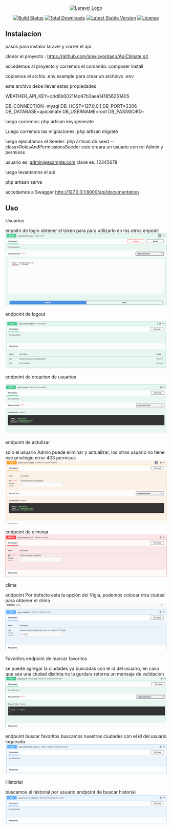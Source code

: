 <p align="center"><a href="https://laravel.com" target="_blank"><img src="https://raw.githubusercontent.com/laravel/art/master/logo-lockup/5%20SVG/2%20CMYK/1%20Full%20Color/laravel-logolockup-cmyk-red.svg" width="400" alt="Laravel Logo"></a></p>

<p align="center">
<a href="https://github.com/laravel/framework/actions"><img src="https://github.com/laravel/framework/workflows/tests/badge.svg" alt="Build Status"></a>
<a href="https://packagist.org/packages/laravel/framework"><img src="https://img.shields.io/packagist/dt/laravel/framework" alt="Total Downloads"></a>
<a href="https://packagist.org/packages/laravel/framework"><img src="https://img.shields.io/packagist/v/laravel/framework" alt="Latest Stable Version"></a>
<a href="https://packagist.org/packages/laravel/framework"><img src="https://img.shields.io/packagist/l/laravel/framework" alt="License"></a>
</p>

## Instalacion

pasos para instalar laravel y correr el api

clonar el proyecto : https://github.com/alexisyordano/ApiClimate.git

accedemos al proyecto y corremos el comando: composer install

copiamos el archio .env.example para crear un archiovo .env

este archivo debe llevar estas propiedades

WEATHER_API_KEY=c4d6b0021f4d47b3aea141856251405

DB_CONNECTION=mysql
DB_HOST=127.0.0.1
DB_PORT=3306
DB_DATABASE=apiclimate
DB_USERNAME=root
DB_PASSWORD=

luego corremos: php artisan key:generate

Luego corremos las migraciones: php artisan migrate

luego ejecutamos el Seeder: php artisan db:seed --class=RolesAndPermissionsSeeder
esto creara un usuario con rol Admin y permisos

usuario es: admin@example.com
clave es: 12345678

luego levantamos el api

php artisan serve

accedemos a Swagger http://127.0.0.1:8000/api/documentation

## Uso

Usuarios

enpoitn de login
obtener el token para para utilizarlo en los otros enpoint
![alt text](image.png)

endpoint de logout

![alt text](image-1.png)

endpoint de creacion de usuarios

![alt text](image-2.png)

endpoint de actulizar

solo el usuario Admin puede eliminar y actualizar, los otros usuario no tiene ese privilegio error 403 permisos
![alt text](image-3.png)

endpoint de eliminar
![alt text](image-4.png)

clima

endpoint
Por defecto esta la opción del Vigia, podemos colocar otra ciudad para obtener el clima
![alt text](image-5.png)

Favoritos
endpoint de marcar favoritos

se puede agregar la ciudades ya buscadas con el id del usuario, en caso que sea una ciudad distinta no la gurdara retorna un mensaje de validacion
![alt text](image-6.png)

endpoint buscar favoritos
buscamos nuestras ciudades con el id del usuario logueado
![alt text](image-7.png)

Historial

buscamos el historial por usuario
endpoint de buscar historial
![alt text](image-8.png)
